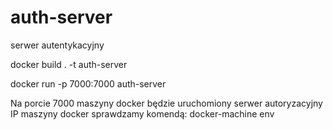 # auth-server
serwer autentykacyjny

docker build . -t auth-server

docker run -p 7000:7000 auth-server

Na porcie 7000 maszyny docker będzie uruchomiony serwer autoryzacyjny
IP maszyny docker sprawdzamy komendą:
docker-machine env
